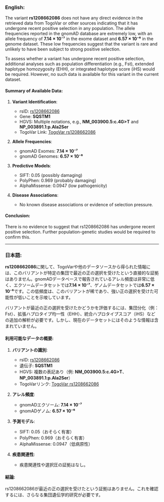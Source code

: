 ### English:
The variant **rs1208662086** does not have any direct evidence in the retrieved data from TogoVar or other sources indicating that it has undergone recent positive selection in any population. The allele frequencies reported in the gnomAD database are extremely low, with an allele frequency of **7.14 × 10⁻⁷** in the exome dataset and **6.57 × 10⁻⁶** in the genome dataset. These low frequencies suggest that the variant is rare and unlikely to have been subject to strong positive selection.

To assess whether a variant has undergone recent positive selection, additional analyses such as population differentiation (e.g., Fst), extended haplotype homozygosity (EHH), or integrated haplotype score (iHS) would be required. However, no such data is available for this variant in the current dataset.

#### Summary of Available Data:
1. **Variant Identification**:
   - rsID: [rs1208662086](https://identifiers.org/dbsnp/rs1208662086)
   - Gene: **SQSTM1**
   - HGVS: Multiple notations, e.g., **NM_003900.5:c.4G>T** and **NP_003891.1:p.Ala2Ser**
   - TogoVar Link: [TogoVar rs1208662086](https://togovar.org/variant/5-179820940-G-T)

2. **Allele Frequencies**:
   - gnomAD Exomes: **7.14 × 10⁻⁷**
   - gnomAD Genomes: **6.57 × 10⁻⁶**

3. **Predictive Models**:
   - SIFT: 0.05 (possibly damaging)
   - PolyPhen: 0.969 (probably damaging)
   - AlphaMissense: 0.0947 (low pathogenicity)

4. **Disease Associations**:
   - No known disease associations or evidence of selection pressure.

#### Conclusion:
There is no evidence to suggest that rs1208662086 has undergone recent positive selection. Further population-genetic studies would be required to confirm this.

---

### 日本語:
**rs1208662086**に関して、TogoVarや他のデータソースから得られた情報には、このバリアントが特定の集団で最近の正の選択を受けたという直接的な証拠はありません。gnomADデータベースで報告されているアレル頻度は非常に低く、エクソームデータセットでは**7.14 × 10⁻⁷**、ゲノムデータセットでは**6.57 × 10⁻⁶**です。この低頻度は、このバリアントが稀であり、強い正の選択を受けた可能性が低いことを示唆しています。

バリアントが最近の正の選択を受けたかどうかを評価するには、集団分化（例：Fst）、拡張ハプロタイプ均一性（EHH）、統合ハプロタイプスコア（iHS）などの追加の解析が必要です。しかし、現在のデータセットにはそのような情報は含まれていません。

#### 利用可能なデータの概要:
1. **バリアントの識別**:
   - rsID: [rs1208662086](https://identifiers.org/dbsnp/rs1208662086)
   - 遺伝子: **SQSTM1**
   - HGVS: 複数の表記あり（例: **NM_003900.5:c.4G>T**、**NP_003891.1:p.Ala2Ser**）
   - TogoVarリンク: [TogoVar rs1208662086](https://togovar.org/variant/5-179820940-G-T)

2. **アレル頻度**:
   - gnomADエクソーム: **7.14 × 10⁻⁷**
   - gnomADゲノム: **6.57 × 10⁻⁶**

3. **予測モデル**:
   - SIFT: 0.05（おそらく有害）
   - PolyPhen: 0.969（おそらく有害）
   - AlphaMissense: 0.0947（低病原性）

4. **疾患関連性**:
   - 疾患関連性や選択圧の証拠はなし。

#### 結論:
rs1208662086が最近の正の選択を受けたという証拠はありません。これを確認するには、さらなる集団遺伝学的研究が必要です。
